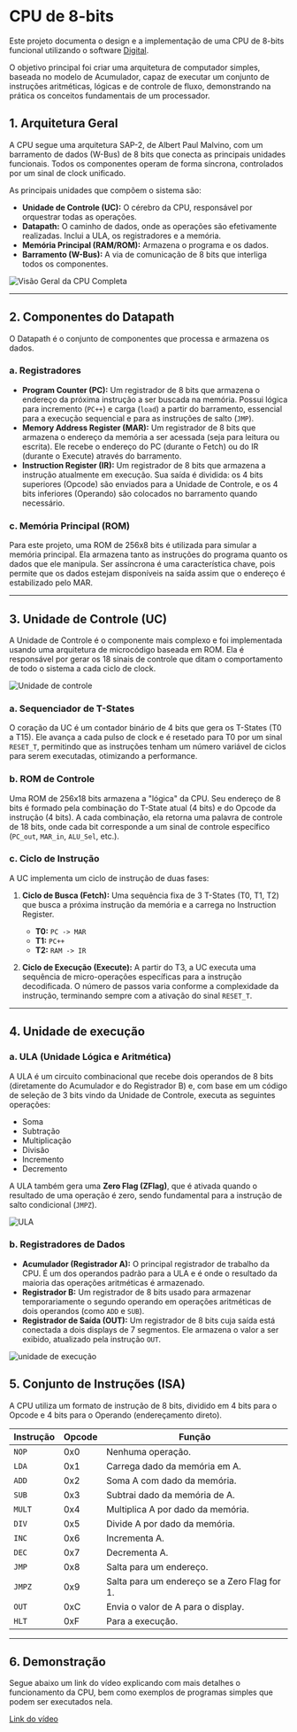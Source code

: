 # CPU de 8-bits

Este projeto documenta o design e a implementação de uma CPU de 8-bits funcional utilizando o software [Digital](https://github.com/hneemann/Digital).

O objetivo principal foi criar uma arquitetura de computador simples, baseada no modelo de Acumulador, capaz de executar um conjunto de instruções aritméticas, lógicas e de controle de fluxo, demonstrando na prática os conceitos fundamentais de um processador.

## 1. Arquitetura Geral

A CPU segue uma arquitetura SAP-2, de Albert Paul Malvino, com um barramento de dados (W-Bus) de 8 bits que conecta as principais unidades funcionais. Todos os componentes operam de forma síncrona, controlados por um sinal de clock unificado.

As principais unidades que compõem o sistema são:
*   **Unidade de Controle (UC):** O cérebro da CPU, responsável por orquestrar todas as operações.
*   **Datapath:** O caminho de dados, onde as operações são efetivamente realizadas. Inclui a ULA, os registradores e a memória.
*   **Memória Principal (RAM/ROM):** Armazena o programa e os dados.
*   **Barramento (W-Bus):** A via de comunicação de 8 bits que interliga todos os componentes.

![Visão Geral da CPU Completa](image.png)

---

## 2. Componentes do Datapath

O Datapath é o conjunto de componentes que processa e armazena os dados.

### a. Registradores

*   **Program Counter (PC):** Um registrador de 8 bits que armazena o endereço da próxima instrução a ser buscada na memória. Possui lógica para incremento (`PC++`) e carga (`load`) a partir do barramento, essencial para a execução sequencial e para as instruções de salto (`JMP`).
*   **Memory Address Register (MAR):** Um registrador de 8 bits que armazena o endereço da memória a ser acessada (seja para leitura ou escrita). Ele recebe o endereço do PC (durante o Fetch) ou do IR (durante o Execute) através do barramento.
*   **Instruction Register (IR):** Um registrador de 8 bits que armazena a instrução atualmente em execução. Sua saída é dividida: os 4 bits superiores (Opcode) são enviados para a Unidade de Controle, e os 4 bits inferiores (Operando) são colocados no barramento quando necessário.



### c. Memória Principal (ROM)

Para este projeto, uma ROM de 256x8 bits é utilizada para simular a memória principal. Ela armazena tanto as instruções do programa quanto os dados que ele manipula. Ser assíncrona é uma característica chave, pois permite que os dados estejam disponíveis na saída assim que o endereço é estabilizado pelo MAR.

---

## 3. Unidade de Controle (UC)

A Unidade de Controle é o componente mais complexo e foi implementada usando uma arquitetura de microcódigo baseada em ROM. Ela é responsável por gerar os 18 sinais de controle que ditam o comportamento de todo o sistema a cada ciclo de clock.

![Unidade de controle](image-2.png)


### a. Sequenciador de T-States

O coração da UC é um contador binário de 4 bits que gera os T-States (T0 a T15). Ele avança a cada pulso de clock e é resetado para T0 por um sinal `RESET_T`, permitindo que as instruções tenham um número variável de ciclos para serem executadas, otimizando a performance.

### b. ROM de Controle

Uma ROM de 256x18 bits armazena a "lógica" da CPU. Seu endereço de 8 bits é formado pela combinação do T-State atual (4 bits) e do Opcode da instrução (4 bits). A cada combinação, ela retorna uma palavra de controle de 18 bits, onde cada bit corresponde a um sinal de controle específico (`PC_out`, `MAR_in`, `ALU_Sel`, etc.).

### c. Ciclo de Instrução

A UC implementa um ciclo de instrução de duas fases:

1.  **Ciclo de Busca (Fetch):** Uma sequência fixa de 3 T-States (T0, T1, T2) que busca a próxima instrução da memória e a carrega no Instruction Register.
    *   **T0:** `PC -> MAR`
    *   **T1:** `PC++`
    *   **T2:** `RAM -> IR`

2.  **Ciclo de Execução (Execute):** A partir do T3, a UC executa uma sequência de micro-operações específicas para a instrução decodificada. O número de passos varia conforme a complexidade da instrução, terminando sempre com a ativação do sinal `RESET_T`.

---

## 4. Unidade de execução


### a. ULA (Unidade Lógica e Aritmética)

A ULA é um circuito combinacional que recebe dois operandos de 8 bits (diretamente do Acumulador e do Registrador B) e, com base em um código de seleção de 3 bits vindo da Unidade de Controle, executa as seguintes operações:
*   Soma
*   Subtração
*   Multiplicação
*   Divisão
*   Incremento
*   Decremento

A ULA também gera uma **Zero Flag (ZFlag)**, que é ativada quando o resultado de uma operação é zero, sendo fundamental para a instrução de salto condicional (`JMPZ`).

![ULA](image-3.png)

### b. Registradores de Dados

*   **Acumulador (Registrador A):** O principal registrador de trabalho da CPU. É um dos operandos padrão para a ULA e é onde o resultado da maioria das operações aritméticas é armazenado.
*   **Registrador B:** Um registrador de 8 bits usado para armazenar temporariamente o segundo operando em operações aritméticas de dois operandos (como `ADD` e `SUB`).
*   **Registrador de Saída (OUT):** Um registrador de 8 bits cuja saída está conectada a dois displays de 7 segmentos. Ele armazena o valor a ser exibido, atualizado pela instrução `OUT`.


![unidade de execução](image-4.png)


## 5. Conjunto de Instruções (ISA)

A CPU utiliza um formato de instrução de 8 bits, dividido em 4 bits para o Opcode e 4 bits para o Operando (endereçamento direto).

| Instrução | Opcode | Função                                     |
|-----------|--------|--------------------------------------------|
| `NOP`     | 0x0    | Nenhuma operação.                          |
| `LDA`     | 0x1    | Carrega dado da memória em A.              |
| `ADD`     | 0x2    | Soma A com dado da memória.                |
| `SUB`     | 0x3    | Subtrai dado da memória de A.              |
| `MULT`    | 0x4    | Multiplica A por dado da memória.          |
| `DIV`     | 0x5    | Divide A por dado da memória.              |
| `INC`     | 0x6    | Incrementa A.                              |
| `DEC`     | 0x7    | Decrementa A.                              |
| `JMP`     | 0x8    | Salta para um endereço.                    |
| `JMPZ`    | 0x9    | Salta para um endereço se a Zero Flag for 1.|
| `OUT`     | 0xC    | Envia o valor de A para o display.         |
| `HLT`     | 0xF    | Para a execução.                           |

---
## 6. Demonstração

Segue abaixo um link do vídeo explicando com mais detalhes o funcionamento da CPU, bem como exemplos de programas simples que podem ser executados nela.

[Link do vídeo](https://drive.google.com/drive/folders/14tZaXBvS7zAQLFGPerRbzpO2WhnC94yK?usp=sharing)
